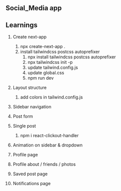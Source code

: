 ## Social_Media app

## Learnings

1. Create next-app

   1. npx create-next-app .
   2. install tailwindcss postcss autoprefixer
      1. npx install tailwindcss postcss autoprefixer
      2. npx tailwindcss init -p
      3. update tailwind.config.js
      4. update global.css
      5. npm run dev

2. Layout structure

   1. add colors in tailwind.config.js

3. Sidebar navigation

4. Post form

5. Single post

   1. npm i react-clickout-handler

6. Animation on sidebar & dropdown

7. Profile page

8. Profile about / friends / photos

9. Saved post page

10. Notifications page
